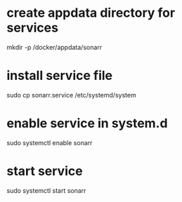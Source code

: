 # create appdata directory for services
mkdir -p /docker/appdata/sonarr

# install service file
sudo cp sonarr.service /etc/systemd/system

# enable service in system.d
sudo systemctl enable sonarr

# start service
sudo systemctl start sonarr